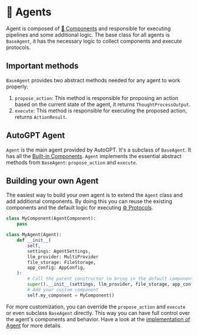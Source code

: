 # 🤖 Agents

Agent is composed of [🧩 Components](./components.md) and responsible for executing pipelines and some additional logic. The base class for all agents is `BaseAgent`, it has the necessary logic to collect components and execute protocols.

## Important methods

`BaseAgent` provides two abstract methods needed for any agent to work properly:
1. `propose_action`: This method is responsible for proposing an action based on the current state of the agent, it returns `ThoughtProcessOutput`.
2. `execute`: This method is responsible for executing the proposed action, returns `ActionResult`.

## AutoGPT Agent

`Agent` is the main agent provided by AutoGPT. It's a subclass of `BaseAgent`. It has all the [Built-in Components](./built-in-components.md). `Agent` implements the essential abstract methods from `BaseAgent`: `propose_action` and `execute`.

## Building your own Agent

The easiest way to build your own agent is to extend the `Agent` class and add additional components. By doing this you can reuse the existing components and the default logic for executing [⚙️ Protocols](./protocols.md).

```py
class MyComponent(AgentComponent):
    pass

class MyAgent(Agent):
    def __init__(
        self,
        settings: AgentSettings,
        llm_provider: MultiProvider
        file_storage: FileStorage,
        app_config: AppConfig,
    ):
        # Call the parent constructor to bring in the default components
        super().__init__(settings, llm_provider, file_storage, app_config)
        # Add your custom component
        self.my_component = MyComponent()
```

For more customization, you can override the `propose_action` and `execute` or even subclass `BaseAgent` directly. This way you can have full control over the agent's components and behavior. Have a look at the [implementation of Agent](https://github.com/Significant-Gravitas/AutoGPT/tree/master/autogpt/autogpt/agents/agent.py) for more details.
